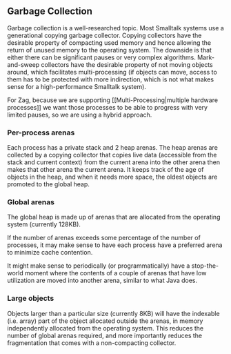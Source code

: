 ## Garbage Collection
Garbage collection is a well-researched topic. Most Smalltalk systems use a generational copying garbage collector. Copying collectors have the desirable property of compacting used memory and hence allowing the return of unused memory to the operating system. The downside is that either there can be significant pauses or very complex algorithms. Mark-and-sweep collectors have the desirable property of not moving objects around, which facilitates multi-processing (if objects can move, access to them has to be protected with more indirection, which is not what makes sense for a high-performance Smalltalk system).

For Zag, because we are supporting [[Multi-Processing|multiple hardware processes]] we want those processes to be able to progress with very limited pauses, so we are using a hybrid approach.
### Per-process arenas
Each process has a private stack and 2 heap arenas. The heap arenas are collected by a copying collector that copies live data (accessible from the stack and current context) from the current arena into the other arena then makes that other arena the current arena. It keeps track of the age of objects in the heap, and when it needs more space, the oldest objects are promoted to the global heap.
### Global arenas
The global heap is made up of arenas that are allocated from the operating system (currently 128KB).

If the number of arenas exceeds some percentage of the number of processes, it may make sense to have each process have a preferred arena to minimize cache contention.

It might make sense to periodically (or programmatically) have a stop-the-world moment where the contents of a couple of arenas that have low utilization are moved into another arena, similar to what Java does.
### Large objects
Objects larger than a particular size (currently 8KB) will have the indexable (i.e. array) part of the object allocated outside the arenas, in memory independently allocated from the operating system. This reduces the number of global arenas required, and more importantly reduces the fragmentation that comes with a non-compacting collector.